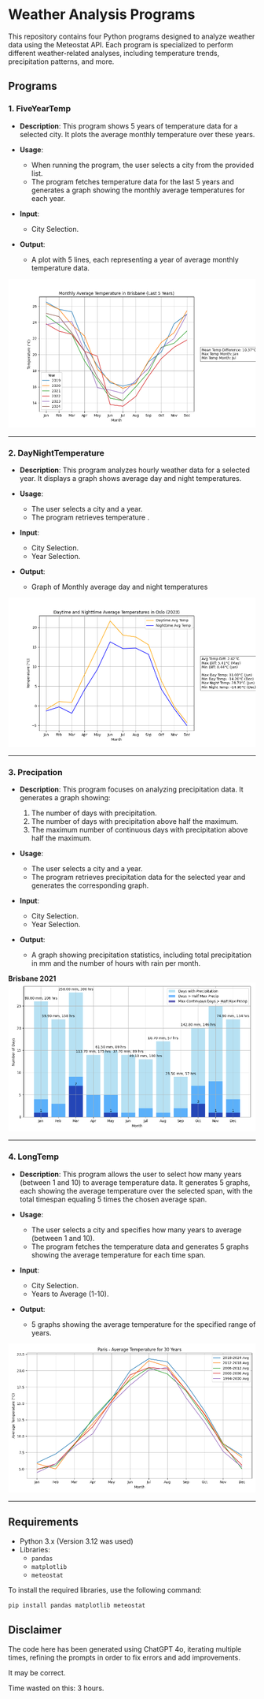 # Weather Analysis Programs

This repository contains four Python programs designed to analyze weather data using the Meteostat API. Each program is specialized to perform different weather-related analyses, including temperature trends, precipitation patterns, and more.

## Programs

### 1. **FiveYearTemp**
- **Description**: 
  This program shows 5 years of temperature data for a selected city. It plots the average monthly temperature over these years.
  
- **Usage**:
  - When running the program, the user selects a city from the provided list.
  - The program fetches temperature data for the last 5 years and generates a graph showing the monthly average temperatures for each year.

- **Input**:
  - City Selection.
  
- **Output**:
  - A plot with 5 lines, each representing a year of average monthly temperature data.

![](images/FiveYearTempBrisBane.png)

---

### 2. **DayNightTemperature**
- **Description**: 
  This program analyzes hourly weather data for a selected year. It displays a graph shows average day and night temperatures.


- **Usage**:
  - The user selects a city and a year.
  - The program retrieves temperature .

- **Input**:
  - City Selection.
  - Year Selection.

- **Output**:
  - Graph of Monthly average day and night temperatures


![](images/DayNightOslo2023.png)

---

### 3. **Precipation**
- **Description**: 
  This program focuses on analyzing precipitation data. It generates a graph showing:
  1. The number of days with precipitation.
  2. The number of days with precipitation above half the maximum.
  3. The maximum number of continuous days with precipitation above half the maximum.

- **Usage**:
  - The user selects a city and a year.
  - The program retrieves precipitation data for the selected year and generates the corresponding graph.

- **Input**:
  - City Selection.
  - Year Selection.

- **Output**:
  - A graph showing precipitation statistics, including total precipitation in mm and the number of hours with rain per month.

**Brisbane 2021**
![](images/PrecipationBrisbane2021.png)

---

### 4. **LongTemp**
- **Description**: 
  This program allows the user to select how many years (between 1 and 10) to average temperature data. It generates 5 graphs, each showing the average temperature over the selected span, with the total timespan equaling 5 times the chosen average span.

- **Usage**:
  - The user selects a city and specifies how many years to average (between 1 and 10).
  - The program fetches the temperature data and generates 5 graphs showing the average temperature for each time span.

- **Input**:
  - City Selection.
  - Years to Average (1-10).

- **Output**:
  - 5 graphs showing the average temperature for the specified range of years.

![](images/LongTempParis30Years.png)

---

## Requirements

- Python 3.x   (Version 3.12 was used)
- Libraries:
  - `pandas`
  - `matplotlib`
  - `meteostat`

To install the required libraries, use the following command:

```bash
pip install pandas matplotlib meteostat
```

## Disclaimer

The code here has been generated using ChatGPT 4o, iterating multiple times, refining the prompts in order to fix errors and add improvements. 

It may be correct.

Time wasted on this:  3 hours.
